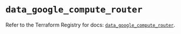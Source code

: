 # `data_google_compute_router`

Refer to the Terraform Registry for docs: [`data_google_compute_router`](https://registry.terraform.io/providers/hashicorp/google/5.15.0/docs/data-sources/compute_router).
